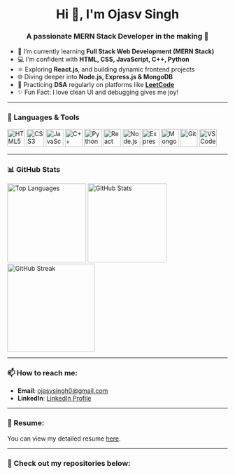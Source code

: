 <h1 align="center">Hi 👋, I'm Ojasv Singh</h1>
<h3 align="center">A passionate MERN Stack Developer in the making 🚀</h3>

- 🌱 I’m currently learning **Full Stack Web Development (MERN Stack)**  
- 💻 I'm confident with **HTML, CSS, JavaScript, C++, Python**  
- ⚛️ Exploring **React.js**, and building dynamic frontend projects  
- 🌐 Diving deeper into **Node.js, Express.js & MongoDB**  
- 🧠 Practicing **DSA** regularly on platforms like **[LeetCode](https://leetcode.com/u/ojasvsingh1971/)**  
- ✨ Fun Fact: I love clean UI and debugging gives me joy!

---

### 🧰 Languages & Tools

<p align="left">
  <img src="https://cdn.jsdelivr.net/gh/devicons/devicon/icons/html5/html5-original.svg" height="40" alt="HTML5"/>
  <img src="https://cdn.jsdelivr.net/gh/devicons/devicon/icons/css3/css3-original.svg" height="40" alt="CSS3"/>
  <img src="https://cdn.jsdelivr.net/gh/devicons/devicon/icons/javascript/javascript-original.svg" height="40" alt="JavaScript"/>
  <img src="https://cdn.jsdelivr.net/gh/devicons/devicon/icons/cplusplus/cplusplus-original.svg" height="40" alt="C++"/>
  <img src="https://cdn.jsdelivr.net/gh/devicons/devicon/icons/python/python-original.svg" height="40" alt="Python"/>
  <img src="https://cdn.jsdelivr.net/gh/devicons/devicon/icons/react/react-original.svg" height="40" alt="React"/>
  <img src="https://cdn.jsdelivr.net/gh/devicons/devicon/icons/nodejs/nodejs-original.svg" height="40" alt="Node.js"/>
  <img src="https://cdn.jsdelivr.net/gh/devicons/devicon/icons/express/express-original.svg" height="40" alt="Express"/>
  <img src="https://cdn.jsdelivr.net/gh/devicons/devicon/icons/mongodb/mongodb-original.svg" height="40" alt="MongoDB"/>
  <img src="https://cdn.jsdelivr.net/gh/devicons/devicon/icons/git/git-original.svg" height="40" alt="Git"/>
  <img src="https://cdn.jsdelivr.net/gh/devicons/devicon/icons/vscode/vscode-original.svg" height="40" alt="VS Code"/>
</p>

---

### 📊 GitHub Stats

<p align="left">
  <img src="https://github-readme-stats.vercel.app/api/top-langs/?username=ojasvsingh71&layout=compact&theme=radical" alt="Top Languages" height="180" />
  <img src="https://github-readme-stats.vercel.app/api?username=ojasvsingh71&show_icons=true&theme=radical" alt="GitHub Stats" height="180" />
  <img src="https://streak-stats.demolab.com?user=ojasvsingh71&theme=radical" alt="GitHub Streak" height="200" />
</p>

---

### 📫 How to reach me:
- **Email**: [ojasvsingh0@gmail.com](mailto:ojasvsingh0@gmail.com)
- **LinkedIn**: [LinkedIn Profile](https://www.linkedin.com/in/ojasv-singh-b80b52326/)

---

### 📄 Resume:
You can view my detailed resume [here](https://drive.google.com/file/d/1Xs-FHXdGsRF_OqSLOglOW69TRjrAEkld/view?usp=sharing).

---

### 🚀 Check out my repositories below:
